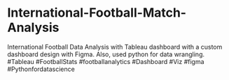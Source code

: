# International-Football-Match-Analysis
International Football Data Analysis with Tableau dashboard with a custom dashboard design with Figma. Also, used python for data wrangling. #Tableau #FootballStats #footballanalytics #Dashboard #Viz #figma #Pythonfordatascience 
